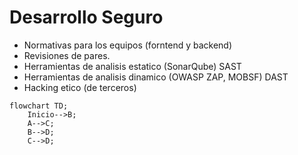 # Desarrollo Seguro

* Normativas para los equipos (forntend y backend)
* Revisiones de pares.
* Herramientas de analisis estatico (SonarQube) SAST
* Herramientas de analisis dinamico (OWASP ZAP, MOBSF) DAST
* Hacking etico (de terceros)


```mermaid
flowchart TD;
    Inicio-->B;
    A-->C;
    B-->D;
    C-->D;
```